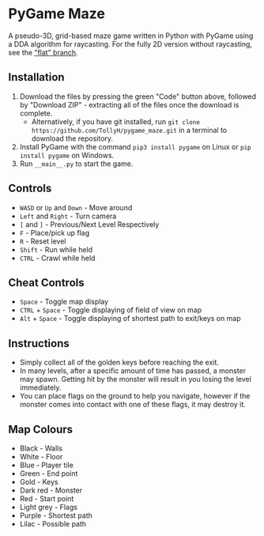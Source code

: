 # PyGame Maze

A pseudo-3D, grid-based maze game written in Python with PyGame using a DDA
algorithm for raycasting. For the fully 2D version without raycasting, see the ["flat" branch](https://github.com/TollyH/pygame_maze/tree/flat).

## Installation

1. Download the files by pressing the green "Code" button above, followed by "Download ZIP" - extracting all of the files once the download is complete.
   - Alternatively, if you have git installed, run `git clone https://github.com/TollyH/pygame_maze.git` in a terminal to download the repository.
2. Install PyGame with the command `pip3 install pygame` on Linux or `pip install pygame` on Windows.
3. Run `__main__.py` to start the game.

## Controls

- `WASD` or `Up` and `Down` - Move around
- `Left` and `Right` - Turn camera
- `[` and `]` - Previous/Next Level Respectively
- `F` - Place/pick up flag
- `R` - Reset level
- `Shift` - Run while held
- `CTRL` - Crawl while held

## Cheat Controls

- `Space` - Toggle map display
- `CTRL` + `Space` - Toggle displaying of field of view on map
- `Alt` + `Space` - Toggle displaying of shortest path to exit/keys on map

## Instructions

- Simply collect all of the golden keys before reaching the exit.
- In many levels, after a specific amount of time has passed, a monster may spawn. Getting hit by the monster will result in you losing the level immediately.
- You can place flags on the ground to help you navigate, however if the monster comes into contact with one of these flags, it may destroy it.

## Map Colours

- Black - Walls
- White - Floor
- Blue - Player tile
- Green - End point
- Gold - Keys
- Dark red - Monster
- Red - Start point
- Light grey - Flags
- Purple - Shortest path
- Lilac - Possible path
